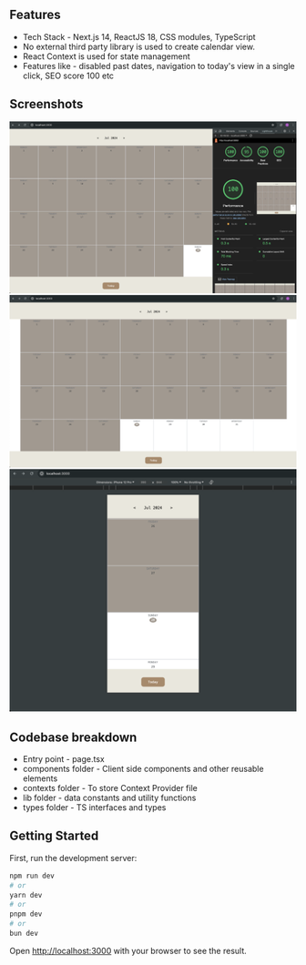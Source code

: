 ## Features

- Tech Stack - Next.js 14, ReactJS 18, CSS modules, TypeScript
- No external third party library is used to create calendar view.
- React Context is used for state management
- Features like - disabled past dates, navigation to today's view in a single click, SEO score 100 etc

## Screenshots

![performance](./blob/performance-matrix.png?raw=true)
![desktop](./blob/desktop-responsive-ui.png?raw=true)
![mobile](./blob/mobile-responsive-ui.png?raw=true)

## Codebase breakdown

- Entry point - page.tsx
- components folder - Client side components and other reusable elements
- contexts folder - To store Context Provider file
- lib folder - data constants and utility functions
- types folder - TS interfaces and types

## Getting Started

First, run the development server:

```bash
npm run dev
# or
yarn dev
# or
pnpm dev
# or
bun dev
```

Open [http://localhost:3000](http://localhost:3000) with your browser to see the result.
